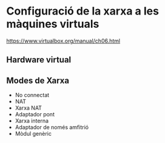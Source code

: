 # Configuració de la xarxa a les màquines virtuals

https://www.virtualbox.org/manual/ch06.html

## Hardware virtual

## Modes de Xarxa
* No connectat
* NAT
* Xarxa NAT
* Adaptador pont
* Xarxa interna
* Adaptador de només amfitrió
* Mòdul genèric
